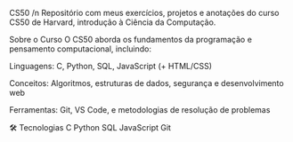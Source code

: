 CS50 /n
Repositório com meus exercícios, projetos e anotações do curso CS50 de Harvard, introdução à Ciência da Computação.

Sobre o Curso
O CS50 aborda os fundamentos da programação e pensamento computacional, incluindo:

Linguagens: C, Python, SQL, JavaScript (+ HTML/CSS)

Conceitos: Algoritmos, estruturas de dados, segurança e desenvolvimento web

Ferramentas: Git, VS Code, e metodologias de resolução de problemas

🛠 Tecnologias
C Python SQL JavaScript Git
